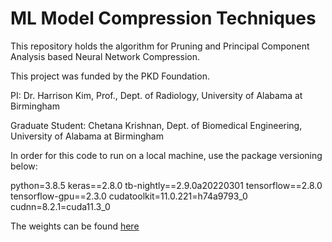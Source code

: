 # ML Model Compression Techniques
This repository holds the algorithm for Pruning and Principal Component Analysis based Neural Network Compression.

This project was funded by the PKD Foundation.

PI: Dr. Harrison Kim, Prof., Dept. of Radiology, University of Alabama at Birmingham

Graduate Student: Chetana Krishnan, Dept. of Biomedical Engineering, University of Alabama at Birmingham

In order for this code to run on a local machine, use the package versioning below:

python=3.8.5
keras==2.8.0
tb-nightly==2.9.0a20220301
tensorflow==2.8.0
tensorflow-gpu==2.3.0
cudatoolkit=11.0.221=h74a9793_0
cudnn=8.2.1=cuda11.3_0

The weights can be found [here](https://uab.box.com/s/6n09lb54qr8o921y0kprp3qgxpvn1qth)
